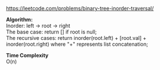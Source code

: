 https://leetcode.com/problems/binary-tree-inorder-traversal/

**Algorithm:** <br />
Inorder: left -> root -> right <br />
The base case: return [] if root is null; <br />
The recursive cases: return inorder(root.left) + [root.val] + inorder(root.right) where "+" represents list concatenation; <br />

**Time Complexity** <br />
O(n)
